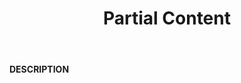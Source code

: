 ﻿---
category: 2xx
code: 206
cover: https://firebasestorage.googleapis.com/v0/b/capy-http.appspot.com/o/Capy206.webp?alt=media
coverAlt: Partial Content
description: Partial Content
pubDate: 2014-06-01
tags:
- 2xx
title: Partial Content
---

__DESCRIPTION__